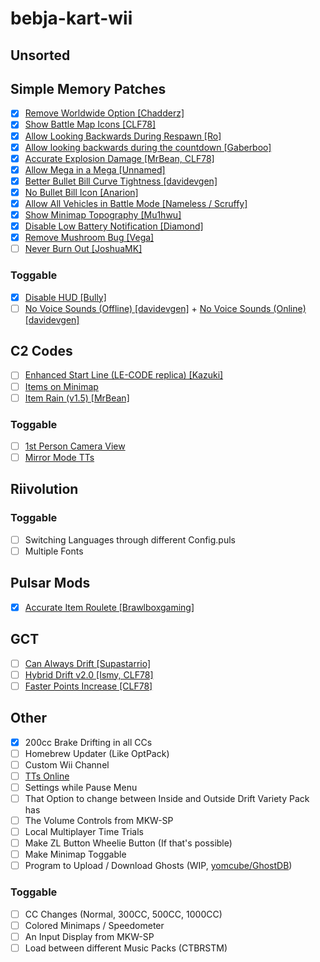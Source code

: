 # bebja-kart-wii
## Unsorted

## Simple Memory Patches
- [x] [Remove Worldwide Option [Chadderz]](https://mariokartwii.com/showthread.php?tid=994)
- [x] [Show Battle Map Icons [CLF78]](https://mariokartwii.com/showthread.php?tid=1840)
- [x] [Allow Looking Backwards During Respawn [Ro]](https://mariokartwii.com/showthread.php?tid=2128)
- [x] [Allow looking backwards during the countdown [Gaberboo]](https://mariokartwii.com/showthread.php?tid=2109)
- [x] [Accurate Explosion Damage [MrBean, CLF78]](https://mariokartwii.com/showthread.php?tid=1857)
- [x] [Allow Mega in a Mega [Unnamed]](https://mariokartwii.com/showthread.php?tid=1939)
- [x] [Better Bullet Bill Curve Tightness [davidevgen]](https://mariokartwii.com/showthread.php?tid=196)
- [x] [No Bullet Bill Icon [Anarion]](https://mariokartwii.com/showthread.php?tid=170)
- [x] [Allow All Vehicles in Battle Mode [Nameless / Scruffy]](https://mariokartwii.com/showthread.php?tid=2081)
- [x] [Show Minimap Topography [Mu1hwu]](https://mariokartwii.com/showthread.php?tid=2066)
- [x] [Disable Low Battery Notification [Diamond]](https://mariokartwii.com/showthread.php?tid=1645)
- [x] [Remove Mushroom Bug [Vega]](https://mariokartwii.com/showthread.php?tid=909)
- [ ] [Never Burn Out [JoshuaMK]](https://mariokartwii.com/showthread.php?tid=1367)
### Toggable
- [x] [Disable HUD [Bully]](https://mariokartwii.com/showthread.php?tid=60)
- [ ] [No Voice Sounds (Offline) [davidevgen]](https://mariokartwii.com/showthread.php?tid=482) + [No Voice Sounds (Online) [davidevgen]](https://mariokartwii.com/showthread.php?tid=483)

## C2 Codes
- [ ] [Enhanced Start Line (LE-CODE replica) [Kazuki]](https://mariokartwii.com/showthread.php?tid=1790)
- [ ] [Items on Minimap](https://mariokartwii.com/showthread.php?tid=1896)
- [ ] [Item Rain (v1.5) [MrBean]](https://mariokartwii.com/showthread.php?tid=396)
### Toggable
- [ ] [1st Person Camera View](https://mariokartwii.com/showthread.php?tid=1331)
- [ ] [Mirror Mode TTs](https://mariokartwii.com/showthread.php?tid=1981)

## Riivolution
### Toggable
- [ ] Switching Languages through different Config.puls
- [ ] Multiple Fonts
## Pulsar Mods
- [x] [Accurate Item Roulete [Brawlboxgaming]](https://github.com/Brawlboxgaming/Variety-Pack/blob/main/code/Race/Item/Roulette.cpp)
## GCT
- [ ] [Can Always Drift [Supastarrio]](https://mariokartwii.com/showthread.php?tid=214) 
- [ ] [Hybrid Drift v2.0 [Ismy, CLF78]](https://mariokartwii.com/showthread.php?tid=1933)
- [ ] [Faster Points Increase [CLF78]](https://mariokartwii.com/showthread.php?tid=1858)

## Other
- [x] 200cc Brake Drifting in all CCs
- [ ] Homebrew Updater (Like OptPack)
- [ ] Custom Wii Channel
- [ ] [TTs Online](https://wiki.tockdom.com/wiki/TTs_Online)
- [ ] Settings while Pause Menu
- [ ] That Option to change between Inside and Outside Drift Variety Pack has
- [ ] The Volume Controls from MKW-SP
- [ ] Local Multiplayer Time Trials
- [ ] Make ZL Button Wheelie Button (If that's possible)
- [ ] Make Minimap Toggable
- [ ] Program to Upload / Download Ghosts (WIP, [yomcube/GhostDB](https://github.com/yomcube/GhostDB/))
### Toggable
- [ ] CC Changes (Normal, 300CC, 500CC, 1000CC)
- [ ] Colored Minimaps / Speedometer
- [ ] An Input Display from MKW-SP
- [ ] Load between different Music Packs (CTBRSTM)
